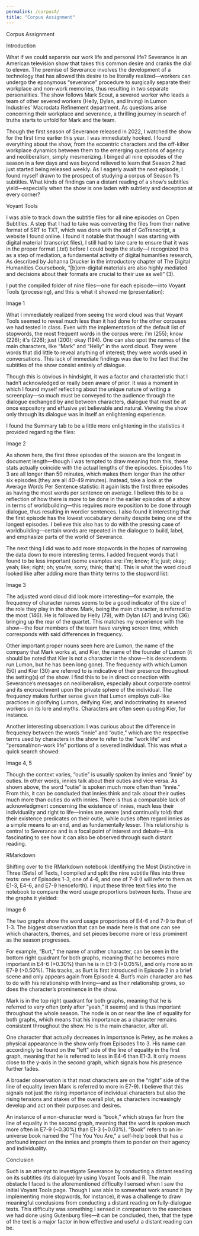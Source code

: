 ```yaml
---
permalink: /corpusA/
title: "Corpus Assignment"
---
```


Corpus Assignment

Introduction

What if we could separate our work life and personal life? Severance is an American television show that takes this common desire and cranks the dial to eleven. The premise of Severance involves the development of a technology that has allowed this desire to be literally realized—workers can undergo the eponymous “severance” procedure to surgically separate their workplace and non-work memories, thus resulting in two separate personalities. The show follows Mark Scout, a severed worker who leads a team of other severed workers (Helly, Dylan, and Irving) in Lumon Industries’ Macrodata Refinement department. As questions arise concerning their workplace and severance, a thrilling journey in search of truths starts to unfold for Mark and the team.

Though the first season of Severance released in 2022, I watched the show for the first time earlier this year. I was immediately hooked. I found everything about the show, from the eccentric characters and the off-kilter workplace dynamics between them to the emerging questions of agency and neoliberalism, simply mesmerizing. I binged all nine episodes of the season in a few days and was beyond relieved to learn that Season 2 had just started being released weekly. As I eagerly await the next episode, I found myself drawn to the prospect of studying a corpus of Season 1’s subtitles. What kinds of findings can a distant reading of a show’s subtitles yield—especially when the show is one laden with subtlety and deception at every corner?

Voyant Tools

I was able to track down the subtitle files for all nine episodes on Open Subtitles. A step that I had to take was converting the files from their native format of SRT to TXT, which was done with the aid of GoTranscript, a website I found online. I found it notable that though I was starting with digital material (transcript files), I still had to take care to ensure that it was in the proper format (.txt) before I could begin the study—I recognized this as a step of mediation, a fundamental activity of digital humanities research, As described by Johanna Drucker in the introductory chapter of The Digital Humanities Coursebook, “[b]orn-digital materials are also highly mediated and decisions about their formats are crucial to their use as well” (3).

I put the compiled folder of nine files—one for each episode—into Voyant Tools (processing), and this is what it showed me (presentation):

Image 1

What I immediately realized from seeing the word cloud was that Voyant Tools seemed to reveal much less than it had done for the other corpuses we had tested in class. Even with the implementation of the default list of stopwords, the most frequent words in the corpus were: i'm (255); know (226); it's (226); just (200); okay (194). One can also spot the names of the main characters, like “Mark” and “Helly” in the word cloud. They were words that did little to reveal anything of interest; they were words used in conversations. This lack of immediate findings was due to the fact that the subtitles of the show consist entirely of dialogue. 

Though this is obvious in hindsight, it was a factor and characteristic that I hadn’t acknowledged or really been aware of prior. It was a moment in which I found myself reflecting about the unique nature of writing a screenplay—so much must be conveyed to the audience through the dialogue exchanged by and between characters, dialogue that must be at once expository and effusive yet believable and natural. Viewing the show only through its dialogue was in itself an enlightening experience.

I found the Summary tab to be a little more enlightening in the statistics it provided regarding the files:

Image 2

As shown here, the first three episodes of the season are the longest in document length—though I was tempted to draw meaning from this, these stats actually coincide with the actual lengths of the episodes. Episodes 1 to 3 are all longer than 50 minutes, which makes them longer than the other six episodes (they are all 40-49 minutes). Instead, take a look at the Average Words Per Sentence statistic: it again lists the first three episodes as having the most words per sentence on average. I believe this to be a reflection of how there is more to be done in the earlier episodes of a show in terms of worldbuilding—this requires more exposition to be done through dialogue, thus resulting in wordier sentences. I also found it interesting that the first episode has the lowest vocabulary density despite being one of the longest episodes. I believe this also has to do with the pressing case of worldbuilding—certain words are repeated in the dialogue to build, label, and emphasize parts of the world of Severance.

The next thing I did was to add more stopwords in the hopes of narrowing the data down to more interesting terms. I added frequent words that I found to be less important (some examples are: i'm; know; it's; just; okay; yeah; like; right; oh; you're; sorry; think; that's). This is what the word cloud looked like after adding more than thirty terms to the stopword list:

Image 3

The adjusted word cloud did look more interesting—for example, the frequency of character names seems to be a good indicator of the size of the role they play in the show. Mark, being the main character, is referred to the most (146). He is followed by Helly (79), with Dylan (47) and Irving (36) bringing up the rear of the quartet. This matches my experience with the show—the four members of the team have varying screen time, which corresponds with said differences in frequency.

Other important proper nouns seen here are Lumon, the name of the company that Mark works at, and Kier, the name of the founder of Lumon (it should be noted that Kier is not a character in the show—his descendents run Lumon, but he has been long gone). The frequency with which Lumon (50) and Kier (30) are referred to is indicative of their presence throughout the setting(s) of the show. I find this to be in direct connection with Severance’s messages on neoliberalism, especially about corporate control and its encroachment upon the private sphere of the individual. The frequency makes further sense given that Lumon employs cult-like practices in glorifying Lumon, deifying Kier, and indoctrinating its severed workers on its lore and myths. Characters are often seen quoting Kier, for instance.

Another interesting observation: I was curious about the difference in frequency between the words “innie” and “outie,” which are the respective terms used by characters in the show to refer to the “work life” and “personal/non-work life” portions of a severed individual. This was what a quick search showed:

Image 4, 5

Though the context varies, “outie” is usually spoken by innies and “innie” by outies. In other words, innies talk about their outies and vice versa. As shown above, the word “outie” is spoken much more often than “innie.” From this, it can be concluded that innies think and talk about their outies much more than outies do with innies. There is thus a comparable lack of acknowledgment concerning the existence of innies, much less their individuality and right to life—innies are aware (and continually told) that their existence predicates on their outie, while outies often regard innies as a simple means to an end, and as fundamentally lesser. This relationship is central to Severance and is a focal point of interest and debate—it is fascinating to see how it can also be observed through such distant reading.

RMarkdown

Shifting over to the RMarkdown notebook Identifying the Most Distinctive in Three (Sets) of Texts, I compiled and split the nine subtitle files into three texts: one of Episodes 1-3, one of 4-6, and one of 7-9 (I will refer to them as E1-3, E4-6, and E7-9 henceforth). I input these three text files into the notebook to compare the word usage proportions between texts. These are the graphs it yielded:

Image 6

The two graphs show the word usage proportions of E4-6 and 7-9 to that of 1-3. The biggest observation that can be made here is that one can see which characters, themes, and set pieces become more or less prominent as the season progresses.

For example, “Burt,” the name of another character, can be seen in the bottom right quadrant for both graphs, meaning that he becomes more important in E4-6 (>0.30%) than he is in E1-3 (>0.05%), and only more so in E7-9 (>0.50%). This tracks, as Burt is first introduced in Episode 2 in a brief scene and only appears again from Episode 4. Burt’s main character arc has to do with his relationship with Irving—and as their relationship grows, so does the character’s prominence in the show.

Mark is in the top right quadrant for both graphs, meaning that he is referred to very often (only after “yeah,” it seems) and is thus important throughout the whole season. The node is on or near the line of equality for both graphs, which means that his importance as a character remains consistent throughout the show. He is the main character, after all.

One character that actually decreases in importance is Petey, as he makes a physical appearance in the show only from Episodes 1 to 3. His name can accordingly be found on the “left” side of the line of equality in the first graph, meaning that he is referred to less in E4-6 than E1-3. It only moves close to the y-axis in the second graph, which signals how his presence further fades.

A broader observation is that most characters are on the “right” side of the line of equality (even Mark is referred to more in E7-9). I believe that this signals not just the rising importance of individual characters but also the rising tensions and stakes of the overall plot, as characters increasingly develop and act on their purposes and desires.

An instance of a non-character word is “book,” which strays far from the line of equality in the second graph, meaning that the word is spoken much more often in E7-9 (~0.30%) than E1-3 (~0.03%). “Book” refers to an in-universe book named the “The You You Are,” a self-help book that has a profound impact on the innies and prompts them to ponder on their agency and individuality.

Conclusion

Such is an attempt to investigate Severance by conducting a distant reading on its subtitles (its dialogue) by using Voyant Tools and R. The main obstacle I faced is the aforementioned difficulty I sensed when I saw the initial Voyant Tools page. Though I was able to somewhat work around it (by implementing more stopwords, for instance), it was a challenge to draw meaningful conclusions from conducting a distant reading on fully-dialogue texts. This difficulty was something I sensed in comparison to the exercises we had done using Gutenburg files—it can be concluded, then, that the type of the text is a major factor in how effective and useful a distant reading can be.